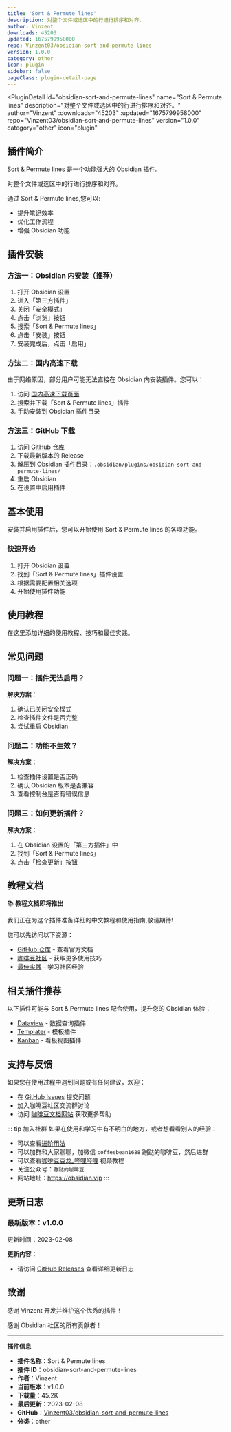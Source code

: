 ```yaml
---
title: 'Sort & Permute lines'
description: 对整个文件或选区中的行进行排序和对齐。
author: Vinzent
downloads: 45203
updated: 1675799958000
repo: Vinzent03/obsidian-sort-and-permute-lines
version: 1.0.0
category: other
icon: plugin
sidebar: false
pageClass: plugin-detail-page
---
```


<PluginDetail
  id="obsidian-sort-and-permute-lines"
  name="Sort &amp; Permute lines"
  description="对整个文件或选区中的行进行排序和对齐。"
  author="Vinzent"
  :downloads="45203"
  :updated="1675799958000"
  repo="Vinzent03/obsidian-sort-and-permute-lines"
  version="1.0.0"
  category="other"
  icon="plugin"
>

<!-- AUTO_GENERATED_START -->
## 插件简介

Sort &amp; Permute lines 是一个功能强大的 Obsidian 插件。

对整个文件或选区中的行进行排序和对齐。

通过 Sort &amp; Permute lines,您可以:

- 提升笔记效率
- 优化工作流程
- 增强 Obsidian 功能

<!-- AUTO_GENERATED_END -->

<!-- AUTO_GENERATED_START -->
## 插件安装

### 方法一：Obsidian 内安装（推荐）

1. 打开 Obsidian 设置
2. 进入「第三方插件」
3. 关闭「安全模式」
4. 点击「浏览」按钮
5. 搜索「Sort &amp; Permute lines」
6. 点击「安装」按钮
7. 安装完成后，点击「启用」

### 方法二：国内高速下载

由于网络原因，部分用户可能无法直接在 Obsidian 内安装插件。您可以：

1. 访问 [国内高速下载页面](/zh/documentation/obsidian-plugins-download.html)
2. 搜索并下载「Sort &amp; Permute lines」插件
3. 手动安装到 Obsidian 插件目录

### 方法三：GitHub 下载

1. 访问 [GitHub 仓库](https://github.com/Vinzent03/obsidian-sort-and-permute-lines)
2. 下载最新版本的 Release
3. 解压到 Obsidian 插件目录：`.obsidian/plugins/obsidian-sort-and-permute-lines/`
4. 重启 Obsidian
5. 在设置中启用插件

## 基本使用

安装并启用插件后，您可以开始使用 Sort &amp; Permute lines 的各项功能。

### 快速开始

1. 打开 Obsidian 设置
2. 找到「Sort &amp; Permute lines」插件设置
3. 根据需要配置相关选项
4. 开始使用插件功能

<!-- AUTO_GENERATED_END -->

<!-- CUSTOM_CONTENT_START:tutorial -->
## 使用教程

在这里添加详细的使用教程、技巧和最佳实践。

<!-- CUSTOM_CONTENT_END:tutorial -->

<!-- SHARED_CONTENT_START -->
## 常见问题

### 问题一：插件无法启用？

**解决方案**：
1. 确认已关闭安全模式
2. 检查插件文件是否完整
3. 尝试重启 Obsidian

### 问题二：功能不生效？

**解决方案**：
1. 检查插件设置是否正确
2. 确认 Obsidian 版本是否兼容
3. 查看控制台是否有错误信息

### 问题三：如何更新插件？

**解决方案**：
1. 在 Obsidian 设置的「第三方插件」中
2. 找到「Sort &amp; Permute lines」
3. 点击「检查更新」按钮

## 教程文档

📚 **教程文档即将推出**

我们正在为这个插件准备详细的中文教程和使用指南,敬请期待!

您可以先访问以下资源：
- [GitHub 仓库](https://github.com/Vinzent03/obsidian-sort-and-permute-lines) - 查看官方文档
- [咖啡豆社区](/zh/bases/) - 获取更多使用技巧
- [最佳实践](/zh/best-practices/) - 学习社区经验

## 相关插件推荐

以下插件可能与 Sort &amp; Permute lines 配合使用，提升您的 Obsidian 体验：

- [Dataview](/zh/plugins/dataview.html) - 数据查询插件
- [Templater](/zh/plugins/templater-obsidian.html) - 模板插件
- [Kanban](/zh/plugins/obsidian-kanban.html) - 看板视图插件

## 支持与反馈

如果您在使用过程中遇到问题或有任何建议，欢迎：

- 在 [GitHub Issues](https://github.com/Vinzent03/obsidian-sort-and-permute-lines/issues) 提交问题
- 加入咖啡豆社区交流群讨论
- 访问 [咖啡豆文档网站](https://obsidian.vip) 获取更多帮助

::: tip 加入社群
如果在使用和学习中有不明白的地方，或者想看看别人的经验：
- 可以查看[进阶用法](/zh/advanced)
- 可以加群和大家聊聊，加微信 `coffeebean1688` 蹦跶的咖啡豆，然后进群
- 可以查看[咖啡豆豆龙_哔哩哔哩](https://space.bilibili.com/618777356) 视频教程
- 关注公众号：`蹦跶的咖啡豆`
- 网站地址：https://obsidian.vip
:::
<!-- SHARED_CONTENT_END -->

<!-- AUTO_GENERATED_START -->
## 更新日志

### 最新版本：v1.0.0

更新时间：2023-02-08

**更新内容**：
- 请访问 [GitHub Releases](https://github.com/Vinzent03/obsidian-sort-and-permute-lines/releases) 查看详细更新日志

## 致谢

感谢 Vinzent 开发并维护这个优秀的插件！

感谢 Obsidian 社区的所有贡献者！

---

**插件信息**
- **插件名称**：Sort &amp; Permute lines
- **插件 ID**：obsidian-sort-and-permute-lines
- **作者**：Vinzent
- **当前版本**：v1.0.0
- **下载量**：45.2K
- **最后更新**：2023-02-08
- **GitHub**：[Vinzent03/obsidian-sort-and-permute-lines](https://github.com/Vinzent03/obsidian-sort-and-permute-lines)
- **分类**：other
<!-- AUTO_GENERATED_END -->

</PluginDetail>

